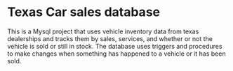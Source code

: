 # Texas Car sales database 

This is a Mysql project that uses vehicle inventory data from texas dealerships and tracks them by sales, services, and whether or not the vehicle is sold or still in stock.
The database uses triggers and procedures to make changes when something has happened to a vehicle or it has been sold.


